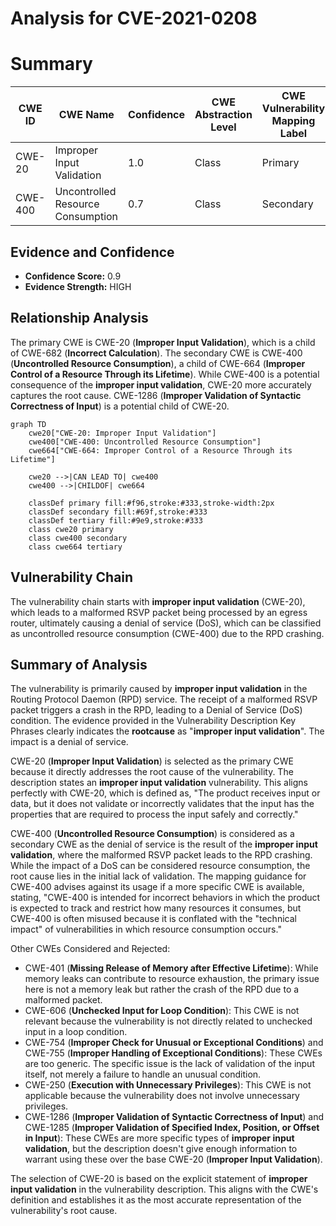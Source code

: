 # Analysis for CVE-2021-0208

# Summary
| CWE ID | CWE Name | Confidence | CWE Abstraction Level | CWE Vulnerability Mapping Label | CWE-Vulnerability Mapping Notes |
|---|---|---|---|---|---|
| CWE-20 | Improper Input Validation | 1.0 | Class | Primary | Allowed-with-Review |
| CWE-400 | Uncontrolled Resource Consumption | 0.7 | Class | Secondary | Discouraged |

## Evidence and Confidence

*   **Confidence Score:** 0.9
*   **Evidence Strength:** HIGH

## Relationship Analysis
The primary CWE is CWE-20 (**Improper Input Validation**), which is a child of CWE-682 (**Incorrect Calculation**). The secondary CWE is CWE-400 (**Uncontrolled Resource Consumption**), a child of CWE-664 (**Improper Control of a Resource Through its Lifetime**). While CWE-400 is a potential consequence of the **improper input validation**, CWE-20 more accurately captures the root cause. CWE-1286 (**Improper Validation of Syntactic Correctness of Input**) is a potential child of CWE-20.

```mermaid
graph TD
    cwe20["CWE-20: Improper Input Validation"]
    cwe400["CWE-400: Uncontrolled Resource Consumption"]
    cwe664["CWE-664: Improper Control of a Resource Through its Lifetime"]
    
    cwe20 -->|CAN LEAD TO| cwe400
    cwe400 -->|CHILDOF| cwe664
    
    classDef primary fill:#f96,stroke:#333,stroke-width:2px
    classDef secondary fill:#69f,stroke:#333
    classDef tertiary fill:#9e9,stroke:#333
    class cwe20 primary
    class cwe400 secondary
    class cwe664 tertiary
```

## Vulnerability Chain
The vulnerability chain starts with **improper input validation** (CWE-20), which leads to a malformed RSVP packet being processed by an egress router, ultimately causing a denial of service (DoS), which can be classified as uncontrolled resource consumption (CWE-400) due to the RPD crashing.

## Summary of Analysis
The vulnerability is primarily caused by **improper input validation** in the Routing Protocol Daemon (RPD) service. The receipt of a malformed RSVP packet triggers a crash in the RPD, leading to a Denial of Service (DoS) condition. The evidence provided in the Vulnerability Description Key Phrases clearly indicates the **rootcause** as "**improper input validation**". The impact is a denial of service.

CWE-20 (**Improper Input Validation**) is selected as the primary CWE because it directly addresses the root cause of the vulnerability. The description states an **improper input validation** vulnerability. This aligns perfectly with CWE-20, which is defined as, "The product receives input or data, but it does not validate or incorrectly validates that the input has the properties that are required to process the input safely and correctly."

CWE-400 (**Uncontrolled Resource Consumption**) is considered as a secondary CWE as the denial of service is the result of the **improper input validation**, where the malformed RSVP packet leads to the RPD crashing. While the impact of a DoS can be considered resource consumption, the root cause lies in the initial lack of validation. The mapping guidance for CWE-400 advises against its usage if a more specific CWE is available, stating, "CWE-400 is intended for incorrect behaviors in which the product is expected to track and restrict how many resources it consumes, but CWE-400 is often misused because it is conflated with the "technical impact" of vulnerabilities in which resource consumption occurs."

Other CWEs Considered and Rejected:

*   CWE-401 (**Missing Release of Memory after Effective Lifetime**): While memory leaks can contribute to resource exhaustion, the primary issue here is not a memory leak but rather the crash of the RPD due to a malformed packet.
*   CWE-606 (**Unchecked Input for Loop Condition**): This CWE is not relevant because the vulnerability is not directly related to unchecked input in a loop condition.
*   CWE-754 (**Improper Check for Unusual or Exceptional Conditions**) and CWE-755 (**Improper Handling of Exceptional Conditions**): These CWEs are too generic. The specific issue is the lack of validation of the input itself, not merely a failure to handle an unusual condition.
*   CWE-250 (**Execution with Unnecessary Privileges**): This CWE is not applicable because the vulnerability does not involve unnecessary privileges.
*   CWE-1286 (**Improper Validation of Syntactic Correctness of Input**) and CWE-1285 (**Improper Validation of Specified Index, Position, or Offset in Input**): These CWEs are more specific types of **improper input validation**, but the description doesn't give enough information to warrant using these over the base CWE-20 (**Improper Input Validation**).

The selection of CWE-20 is based on the explicit statement of **improper input validation** in the vulnerability description. This aligns with the CWE's definition and establishes it as the most accurate representation of the vulnerability's root cause.